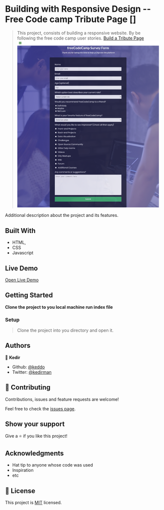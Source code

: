 # Building with Responsive Design -- Free Code camp Tribute Page []

> This project, consists of building a responsive website. By be following the free code camp user stories.
[Build a Tribute Page](https://www.freecodecamp.org/learn/responsive-web-design/responsive-web-design-projects/build-a-tribute-page)
![screenshot](./app_screenshot.png)

Additional description about the project and its features.

## Built With

- HTML,
- CSS
- Javascript

## Live Demo

[Open Live Demo](https://rawcdn.githack.com/keddo/FCCSurveyForm/5251b0b5cf5b7d9572bf2a556c69c7c9d9d9d340/index.html)


## Getting Started

**Clone the project to you local machine run index file**

### Setup
> Clone the project into you directory and open it.


## Authors

👤 **Kedir**

- Github: [@keddo](https://github.com/keddo)
- Twitter: [@kedirman](https://twitter.com/kedirman)
## 🤝 Contributing

Contributions, issues and feature requests are welcome!

Feel free to check the [issues page](issues/).

## Show your support

Give a ⭐️ if you like this project!

## Acknowledgments

- Hat tip to anyone whose code was used
- Inspiration
- etc

## 📝 License

This project is [MIT](lic.url) licensed.